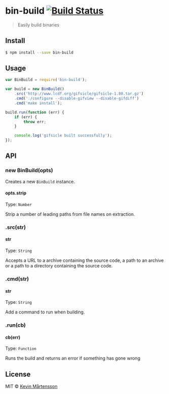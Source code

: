 # bin-build [![Build Status](http://img.shields.io/travis/kevva/bin-build.svg?style=flat)](https://travis-ci.org/kevva/bin-build)

> Easily build binaries

## Install

```bash
$ npm install --save bin-build
```

## Usage

```js
var BinBuild = require('bin-build');

var build = new BinBuild()
	.src('http://www.lcdf.org/gifsicle/gifsicle-1.80.tar.gz')
	.cmd('./configure --disable-gifview --disable-gifdiff')
	.cmd('make install');

build.run(function (err) {
	if (err) {
		throw err;
	}

	console.log('gifsicle built successfully');
});
```

## API

### new BinBuild(opts)

Creates a new `BinBuild` instance.

#### opts.strip

Type: `Number`

Strip a number of leading paths from file names on extraction.

### .src(str)

#### str

Type: `String`

Accepts a URL to a archive containing the source code, a path to an archive or a 
path to a directory containing the source code.

### .cmd(str)

#### str

Type: `String`

Add a command to run when building.

### .run(cb)

#### cb(err)

Type: `Function`

Runs the build and returns an error if something has gone wrong

## License

MIT © [Kevin Mårtensson](https://github.com/kevva)
